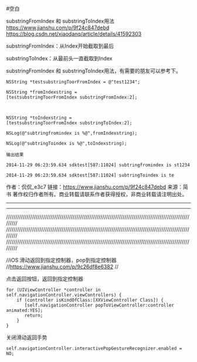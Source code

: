 #空白




substringFromIndex 和 substringToIndex用法
https://www.jianshu.com/p/9f24c847debd
https://blog.csdn.net/xiaodanq/article/details/41592303

substringFromIndex：从Index开始截取到最后

substringToIndex：从最前头一直截取到Index

substringFromIndex 和 substringToIndex用法，有需要的朋友可以参考下。

```
NSString *testsubstringToorFromIndex = @"test1234";

NSString *fromIndexstring = [testsubstringToorFromIndex substringFromIndex:2];



NSString *toIndexstring = [testsubstringToorFromIndex substringToIndex:2];

NSLog(@"subtringfromindex is %@",fromIndexstring);

NSLog(@"subtringToindex is %@",toIndexstring);
```
```
输出结果

2014-11-29 06:23:59.634 sdktest[587:11024] subtringfromindex is st1234

2014-11-29 06:23:59.634 sdktest[587:11024] subtringToindex is te
```
作者：侃侃_e3c7
链接：https://www.jianshu.com/p/9f24c847debd
来源：简书
著作权归作者所有。商业转载请联系作者获得授权，非商业转载请注明出处。

------------------------------------------------------------------------------------------
------------------------------------------------------------------------------------------

  
/////////////////////////////////////////////////////////////////////////////////////////////////////////
/////////////////////////////////////////////////////////////////////////////////////////////////////////
/////////////////////////////////////////////////////////////////////////////////////////////////////////




//iOS 滑动返回到指定控制器，pop到指定控制器
//https://www.jianshu.com/p/9c26df8e6382
//

点击返回按钮，返回到指定控制器
```
for (UIViewController *controller in self.navigationController.viewControllers) {
    if (controller isKindOfClass:[XXViewController Class]) {
       [self.navigationController popToViewController:controller animated:YES];
       return;
    }
}
```

关闭滑动返回手势
```
self.navigationController.interactivePopGestureRecognizer.enabled = NO;
```

